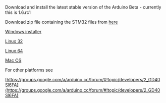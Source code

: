 Download and install the latest stable version of the Arduino Beta - currently this is 1.6.rc1

Download zip file containing the STM32 files from [here](https://github.com/rogerclarkmelbourne/Arduino_STM32/archive/master.zip)

[Windows installer](http://downloads.arduino.cc/arduino-1.6.0rc1-windows.exe)

[Linux 32](http://downloads.arduino.cc/arduino-1.6.0rc1-linux32.tgz)

[Linux 64](http://downloads.arduino.cc/arduino-1.6.0rc1-linux64.tgz)

[Mac OS](http://downloads.arduino.cc/arduino-1.6.0rc1-macosx.zip)


For other platforms see 

[https://groups.google.com/a/arduino.cc/forum/#!topic/developers/2_GD40Sl6FA](https://groups.google.com/a/arduino.cc/forum/#!topic/developers/2_GD40Sl6FA)